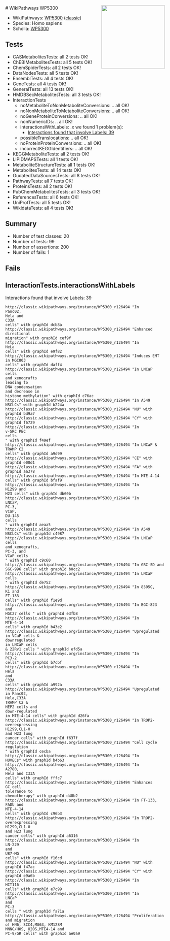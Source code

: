 <img style="float: right; width: 200px" src="https://upload.wikimedia.org/wikipedia/commons/thumb/8/83/Wplogo_with_text_500.png/640px-Wplogo_with_text_500.png" />
# WikiPathways WP5300

* WikiPathways: [WP5300](https://wikipathways.org/pathways/WP5300) ([classic](https://classic.wikipathways.org/instance/WP5300))
* Species: Homo sapiens
* Scholia: [WP5300](https://scholia.toolforge.org/wikipathways/WP5300)
## Tests
* CASMetabolitesTests: all 2 tests OK!
* ChEBIMetabolitesTests: all 5 tests OK!
* ChemSpiderTests: all 2 tests OK!
* DataNodesTests: all 5 tests OK!
* EnsemblTests: all 4 tests OK!
* GeneTests: all 4 tests OK!
* GeneralTests: all 13 tests OK!
* HMDBSecMetabolitesTests: all 3 tests OK!
* InteractionTests
    * noMetaboliteToNonMetaboliteConversions: .. all OK!
    * noNonMetaboliteToMetaboliteConversions: .. all OK!
    * noGeneProteinConversions: .. all OK!
    * nonNumericIDs: .. all OK!
    * interactionsWithLabels: .x we found 1 problem(s):
        * [Interactions found that involve Labels: 39](#fe97a8ff)
    * possibleTranslocations: .. all OK!
    * noProteinProteinConversions: .. all OK!
    * incorrectKEGGIdentifiers: .. all OK!
* KEGGMetaboliteTests: all 2 tests OK!
* LIPIDMAPSTests: all 1 tests OK!
* MetaboliteStructureTests: all 1 tests OK!
* MetabolitesTests: all 14 tests OK!
* OudatedDataSourcesTests: all 8 tests OK!
* PathwayTests: all 7 tests OK!
* ProteinsTests: all 2 tests OK!
* PubChemMetabolitesTests: all 3 tests OK!
* ReferencesTests: all 6 tests OK!
* UniProtTests: all 5 tests OK!
* WikidataTests: all 4 tests OK!


## Summary

* Number of test classes: 20
* Number of tests: 99
* Number of assertions: 200
* Number of fails: 1

## Fails

<a name="fe97a8ff" />

## InteractionTests.interactionsWithLabels

Interactions found that involve Labels: 39
```
http://classic.wikipathways.org/instance/WP5300_r126494 "In
Panc02, 
Hela and 
C33A
cells" with graphId dcb8a
http://classic.wikipathways.org/instance/WP5300_r126494 "Enhanced
directional
migration" with graphId cef9f
http://classic.wikipathways.org/instance/WP5300_r126494 "In
HeLa
cells" with graphId e9f82
http://classic.wikipathways.org/instance/WP5300_r126494 "Induces EMT
in MGC803
cells" with graphId daff4
http://classic.wikipathways.org/instance/WP5300_r126494 "In LNCaP cells 
and xenografts
leading to
DNA condensation
and decrease in
histone methylation" with graphId c76ac
http://classic.wikipathways.org/instance/WP5300_r126494 "In A549
NSCLCs" with graphId b224a
http://classic.wikipathways.org/instance/WP5300_r126494 "NU" with graphId bd9a7
http://classic.wikipathways.org/instance/WP5300_r126494 "CY" with graphId f6729
http://classic.wikipathways.org/instance/WP5300_r126494 "In 
v-SRC PEC
cells 
" with graphId f49ef
http://classic.wikipathways.org/instance/WP5300_r126494 "In LNCaP &
TRAMP C2 
cells" with graphId a9d99
http://classic.wikipathways.org/instance/WP5300_r126494 "CE" with graphId e00d1
http://classic.wikipathways.org/instance/WP5300_r126494 "FA" with graphId aa378
http://classic.wikipathways.org/instance/WP5300_r126494 "In MTE-4-14 cells" with graphId bfaf9
http://classic.wikipathways.org/instance/WP5300_r126494 "In
H1299 and
H23 cells" with graphId db60b
http://classic.wikipathways.org/instance/WP5300_r126494 "In
LNCaP,
PC-3,
VCaP,
DU-145
cells
" with graphId aeaa5
http://classic.wikipathways.org/instance/WP5300_r126494 "In A549
NSCLCs" with graphId c4987
http://classic.wikipathways.org/instance/WP5300_r126494 "In LNCaP cells 
and xenografts,
PC-3, and
VCaP cells
" with graphId c9c60
http://classic.wikipathways.org/instance/WP5300_r126494 "In GBC-SD and
SGC-996 cells" with graphId b0cc2
http://classic.wikipathways.org/instance/WP5300_r126494 "In LNCaP
cells 
" with graphId de752
http://classic.wikipathways.org/instance/WP5300_r126494 "In 8505C,
K1 and
FT-133 
cells" with graphId f1e9d
http://classic.wikipathways.org/instance/WP5300_r126494 "In BGC-823 and
HGC27 cells " with graphId e3fb8
http://classic.wikipathways.org/instance/WP5300_r126494 "In
MTE-4-14 
cells" with graphId b43e2
http://classic.wikipathways.org/instance/WP5300_r126494 "Upregulated
in VCaP cells &
downregulated
in LNCaP cells
& 22Rv1 cells " with graphId efd5a
http://classic.wikipathways.org/instance/WP5300_r126494 "In
PC3-2
cells" with graphId b7cbf
http://classic.wikipathways.org/instance/WP5300_r126494 "In
Hela
and
C33A
cells" with graphId a992a
http://classic.wikipathways.org/instance/WP5300_r126494 "Upregulated
in Panc02, 
Hela,C33A
TRAMP C2 &
HEP2 cells and
down-regulated
in MTE-4-14 cells" with graphId d26fa
http://classic.wikipathways.org/instance/WP5300_r126494 "In TROP2-
overexpressing
H1299,CL1-0
and H23 lung
cancer cells" with graphId f637f
http://classic.wikipathways.org/instance/WP5300_r126494 "Cell cycle
regulation
" with graphId cecba
http://classic.wikipathways.org/instance/WP5300_r126494 "In
HUVECs" with graphId b4b63
http://classic.wikipathways.org/instance/WP5300_r126494 "In
A2780,
Hela and C33A
cells" with graphId fffc7
http://classic.wikipathways.org/instance/WP5300_r126494 "Enhances
GC cell 
tolerance to
chemotherapy" with graphId d48b2
http://classic.wikipathways.org/instance/WP5300_r126494 "In FT-133,
FADU and
MTE-4-14 
cells" with graphId c96b3
http://classic.wikipathways.org/instance/WP5300_r126494 "In TROP2-
overexpressing
H1299,CL1-0
and H23 lung
cancer cells" with graphId a6316
http://classic.wikipathways.org/instance/WP5300_r126494 "In 
LN-229
and 
U87-MG
cells" with graphId f16cd
http://classic.wikipathways.org/instance/WP5300_r126494 "NU" with graphId f47ac
http://classic.wikipathways.org/instance/WP5300_r126494 "CY" with graphId e9a6b
http://classic.wikipathways.org/instance/WP5300_r126494 "In
HCT116
cells" with graphId e7c99
http://classic.wikipathways.org/instance/WP5300_r126494 "In
LNCaP
and
PC-3
cells " with graphId fa71a
http://classic.wikipathways.org/instance/WP5300_r126494 "Proliferation and migration
of HN6, SCC4,MG63, KM12SM
MNNG/HOS, U2OS,MTE4-14 and
PC-9/GR cells" with graphId ae0a9
```

